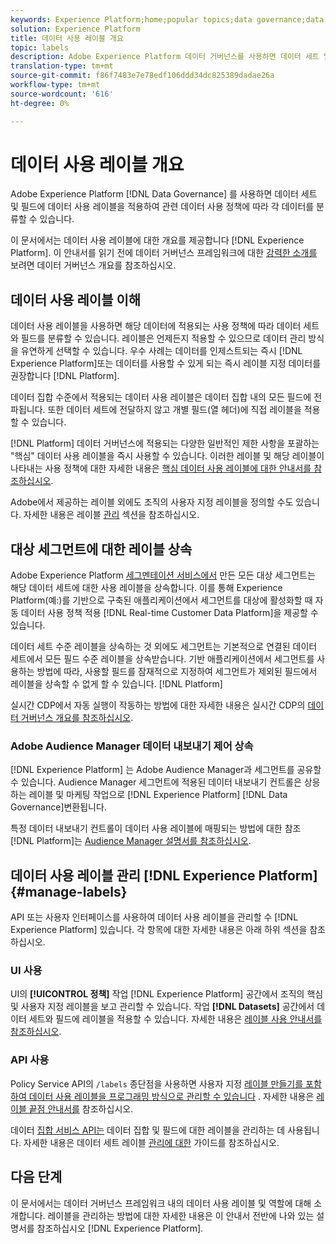 ```yaml
---
keywords: Experience Platform;home;popular topics;data governance;data usage label api;policy service api;data usage labels overview
solution: Experience Platform
title: 데이터 사용 레이블 개요
topic: labels
description: Adobe Experience Platform 데이터 거버넌스를 사용하면 데이터 세트 및 필드에 데이터 사용 레이블을 적용하여 관련 데이터 사용 정책에 따라 각 데이터를 분류할 수 있습니다. 이 문서에서는 Experience Platform의 데이터 사용 레이블에 대한 개요를 제공합니다.
translation-type: tm+mt
source-git-commit: f86f7483e7e78edf106ddd34dc825389dadae26a
workflow-type: tm+mt
source-wordcount: '616'
ht-degree: 0%

---
```



# 데이터 사용 레이블 개요

Adobe Experience Platform [!DNL Data Governance] 를 사용하면 데이터 세트 및 필드에 데이터 사용 레이블을 적용하여 관련 데이터 사용 정책에 따라 각 데이터를 분류할 수 있습니다.

이 문서에서는 데이터 사용 레이블에 대한 개요를 제공합니다 [!DNL Experience Platform]. 이 안내서를 읽기 전에 데이터 거버넌스 프레임워크에 대한 [강력한 소개를](../home.md) 보려면 데이터 거버넌스 개요를 참조하십시오.

## 데이터 사용 레이블 이해

데이터 사용 레이블을 사용하면 해당 데이터에 적용되는 사용 정책에 따라 데이터 세트와 필드를 분류할 수 있습니다. 레이블은 언제든지 적용할 수 있으므로 데이터 관리 방식을 유연하게 선택할 수 있습니다. 우수 사례는 데이터를 인제스트되는 즉시 [!DNL Experience Platform]또는 데이터를 사용할 수 있게 되는 즉시 레이블 지정 데이터를 권장합니다 [!DNL Platform].

데이터 집합 수준에서 적용되는 데이터 사용 레이블은 데이터 집합 내의 모든 필드에 전파됩니다. 또한 데이터 세트에 전달하지 않고 개별 필드(열 헤더)에 직접 레이블을 적용할 수 있습니다.

[!DNL Platform] 데이터 거버넌스에 적용되는 다양한 일반적인 제한 사항을 포괄하는 &quot;핵심&quot; 데이터 사용 레이블을 즉시 사용할 수 있습니다. 이러한 레이블 및 해당 레이블이 나타내는 사용 정책에 대한 자세한 내용은 [핵심 데이터 사용 레이블에 대한 안내서를 참조하십시오](reference.md).

Adobe에서 제공하는 레이블 외에도 조직의 사용자 지정 레이블을 정의할 수도 있습니다. 자세한 내용은 레이블 [관리](#manage-labels) 섹션을 참조하십시오.

## 대상 세그먼트에 대한 레이블 상속

Adobe Experience Platform [세그멘테이션 서비스에서](../../segmentation/home.md) 만든 모든 대상 세그먼트는 해당 데이터 세트에 대한 사용 레이블을 상속합니다. 이를 통해 Experience Platform(예:)를 기반으로 구축된 애플리케이션에서 세그먼트를 대상에 활성화할 때 자동 데이터 사용 정책 적용 [!DNL Real-time Customer Data Platform]을 제공할 수 있습니다.

데이터 세트 수준 레이블을 상속하는 것 외에도 세그먼트는 기본적으로 연결된 데이터 세트에서 모든 필드 수준 레이블을 상속받습니다. 기반 애플리케이션에서 세그먼트를 사용하는 방법에 따라, 사용할 필드를 잠재적으로 지정하여 세그먼트가 제외된 필드에서 레이블을 상속할 수 없게 할 수 있습니다. [!DNL Platform]

실시간 CDP에서 자동 실행이 작동하는 방법에 대한 자세한 내용은 실시간 CDP의 [데이터 거버넌스 개요를 참조하십시오](../../rtcdp/privacy/data-governance-overview.md#enforce-data-usage-compliance).

### Adobe Audience Manager 데이터 내보내기 제어 상속

[!DNL Experience Platform] 는 Adobe Audience Manager과 세그먼트를 공유할 수 있습니다. Audience Manager 세그먼트에 적용된 데이터 내보내기 컨트롤은 상응하는 레이블 및 마케팅 작업으로 [!DNL Experience Platform] [!DNL Data Governance]변환됩니다.

특정 데이터 내보내기 컨트롤이 데이터 사용 레이블에 매핑되는 방법에 대한 참조 [!DNL Platform]는 [Audience Manager 설명서를 참조하십시오](https://docs.adobe.com/content/help/en/audience-manager/user-guide/implementation-integration-guides/integration-experience-platform/aam-aep-audience-sharing.html#aam-data-export-control-in-aep).

## 데이터 사용 레이블 관리 [!DNL Experience Platform] {#manage-labels}

API 또는 사용자 인터페이스를 사용하여 데이터 사용 레이블을 관리할 수 [!DNL Experience Platform] 있습니다. 각 항목에 대한 자세한 내용은 아래 하위 섹션을 참조하십시오.

### UI 사용

UI의 **[!UICONTROL 정책]** 작업 [!DNL Experience Platform] 공간에서 조직의 핵심 및 사용자 지정 레이블을 보고 관리할 수 있습니다. 작업 **[!DNL Datasets]** 공간에서 데이터 세트와 필드에 레이블을 적용할 수 있습니다. 자세한 내용은 [레이블 사용 안내서를 참조하십시오](user-guide.md).

### API 사용

Policy Service API의 `/labels` 종단점을 사용하면 사용자 지정 [레이블 만들기를 포함하여 데이터 사용 레이블을 프로그래밍 방식으로 관리할 수 있습니다](https://www.adobe.io/apis/experienceplatform/home/api-reference.html#!acpdr/swagger-specs/dule-policy-service.yaml) . 자세한 내용은 [레이블 끝점 안내서를](../api/labels.md) 참조하십시오.

데이터 [집합 서비스 API는](https://www.adobe.io/apis/experienceplatform/home/api-reference.html#!acpdr/swagger-specs/dataset-service.yaml) 데이터 집합 및 필드에 대한 레이블을 관리하는 데 사용됩니다. 자세한 내용은 데이터 세트 레이블 [관리에 대한](./dataset-api.md) 가이드를 참조하십시오.

## 다음 단계

이 문서에서는 데이터 거버넌스 프레임워크 내의 데이터 사용 레이블 및 역할에 대해 소개합니다. 레이블을 관리하는 방법에 대한 자세한 내용은 이 안내서 전반에 나와 있는 설명서를 참조하십시오 [!DNL Experience Platform].